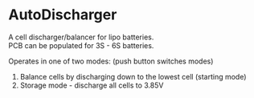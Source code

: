 # AutoDischarger 
 
A cell discharger/balancer for lipo batteries.  
PCB can be populated for 3S - 6S batteries.  
  
Operates in one of two modes: (push button switches modes)
1. Balance cells by discharging down to the lowest cell (starting mode) 
2. Storage mode - discharge all cells to 3.85V
